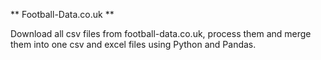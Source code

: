 ** Football-Data.co.uk **

Download all csv files from football-data.co.uk, process them and merge them into one csv and excel files using Python and Pandas.
